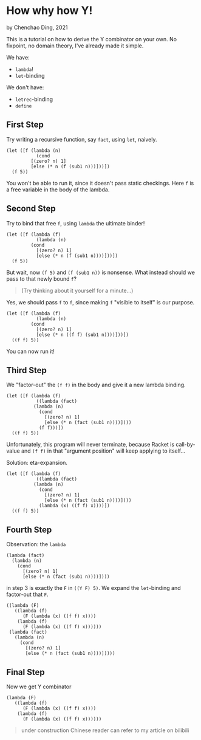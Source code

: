 # How why how Y!

by Chenchao Ding, 2021

This is a tutorial on how to derive the Y combinator on your own. No fixpoint, no domain theory, I've already made it simple.

We have:
- `lambda`!
- `let`-binding

We don't have:
- `letrec`-binding
- `define`


## First Step

Try writing a recursive function, say `fact`, using `let`, naively.

```racket
(let ([f (lambda (n)
           (cond
	     [(zero? n) 1]
	     [else (* n (f (sub1 n)))]))])
  (f 5))
```

You won't be able to run it, since it doesn't pass static checkings. Here `f` is a free variable in the body of the lambda.

## Second Step

Try to bind that free `f`, using `lambda` the ultimate binder!

```racket
(let ([f (lambda (f)
           (lambda (n)
	     (cond
	       [(zero? n) 1]
	       [else (* n (f (sub1 n))))]))])
  (f 5))
```
But wait, now `(f 5)` and `(f (sub1 n))` is nonsense. What instead should we pass to that newly bound `f`?

> (Try thinking about it yourself for a minute...)

Yes, we should pass `f` to `f`, since making `f` "visible to itself" is our purpose.

```racket
(let ([f (lambda (f)
           (lambda (n)
	     (cond
	       [(zero? n) 1]
	       [else (* n ((f f) (sub1 n))))]))])
  ((f f) 5))
```

You can now run it!

## Third Step

We "factor-out" the `(f f)` in the body and give it a new lambda binding.

```racket
(let ([f (lambda (f)
           ((lambda (fact)
	      (lambda (n)
	        (cond
	          [(zero? n) 1]
	          [else (* n (fact (sub1 n))))])))
            (f f)))])
  ((f f) 5))
```

Unfortunately, this program will never terminate, because Racket is call-by-value and `(f f)` in that "argument position" will keep applying to itself...

Solution: eta-expansion.

```racket
(let ([f (lambda (f)
           ((lambda (fact)
	      (lambda (n)
	        (cond
	          [(zero? n) 1]
	          [else (* n (fact (sub1 n))))])))
            (lambda (x) ((f f) x))))])
  ((f f) 5))
```

## Fourth Step

Observation: the `lambda`

```racket
(lambda (fact)
  (lambda (n)
    (cond
      [(zero? n) 1]
      [else (* n (fact (sub1 n))))])))
```
in step 3 is exactly the `F` in `((Y F) 5)`. We expand the `let`-binding and factor-out that `F`.

```racket
((lambda (F)
   ((lambda (f)
      (F (lambda (x) ((f f) x))))
    (lambda (f)
      (F (lambda (x) ((f f) x))))))
 (lambda (fact)
   (lambda (n)
     (cond
       [(zero? n) 1]
       [else (* n (fact (sub1 n))))]))))
```

## Final Step

Now we get Y combinator

```racket
(lambda (F)
   ((lambda (f)
      (F (lambda (x) ((f f) x))))
    (lambda (f)
      (F (lambda (x) ((f f) x))))))
```


> under construction
> Chinese reader can refer to my article on bilibili
